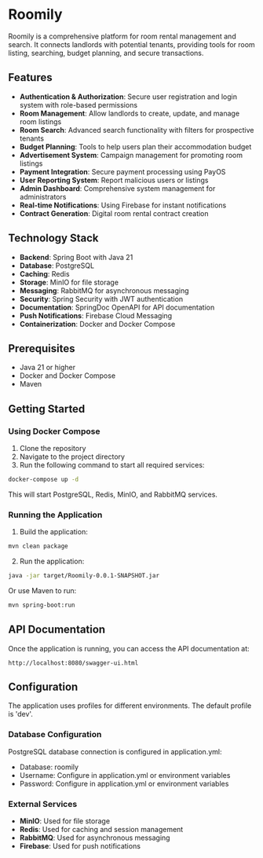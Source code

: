 # Roomily

Roomily is a comprehensive platform for room rental management and search. It connects landlords with potential tenants, providing tools for room listing, searching, budget planning, and secure transactions.

## Features

- **Authentication & Authorization**: Secure user registration and login system with role-based permissions
- **Room Management**: Allow landlords to create, update, and manage room listings
- **Room Search**: Advanced search functionality with filters for prospective tenants
- **Budget Planning**: Tools to help users plan their accommodation budget
- **Advertisement System**: Campaign management for promoting room listings
- **Payment Integration**: Secure payment processing using PayOS
- **User Reporting System**: Report malicious users or listings
- **Admin Dashboard**: Comprehensive system management for administrators
- **Real-time Notifications**: Using Firebase for instant notifications
- **Contract Generation**: Digital room rental contract creation

## Technology Stack

- **Backend**: Spring Boot with Java 21
- **Database**: PostgreSQL
- **Caching**: Redis
- **Storage**: MinIO for file storage
- **Messaging**: RabbitMQ for asynchronous messaging
- **Security**: Spring Security with JWT authentication
- **Documentation**: SpringDoc OpenAPI for API documentation
- **Push Notifications**: Firebase Cloud Messaging
- **Containerization**: Docker and Docker Compose

## Prerequisites

- Java 21 or higher
- Docker and Docker Compose
- Maven

## Getting Started

### Using Docker Compose

1. Clone the repository
2. Navigate to the project directory
3. Run the following command to start all required services:

```bash
docker-compose up -d
```

This will start PostgreSQL, Redis, MinIO, and RabbitMQ services.

### Running the Application

1. Build the application:

```bash
mvn clean package
```

2. Run the application:

```bash
java -jar target/Roomily-0.0.1-SNAPSHOT.jar
```

Or use Maven to run:

```bash
mvn spring-boot:run
```

## API Documentation

Once the application is running, you can access the API documentation at:

```
http://localhost:8080/swagger-ui.html
```

## Configuration

The application uses profiles for different environments. The default profile is 'dev'.

### Database Configuration

PostgreSQL database connection is configured in application.yml:

- Database: roomily
- Username: Configure in application.yml or environment variables
- Password: Configure in application.yml or environment variables

### External Services

- **MinIO**: Used for file storage
- **Redis**: Used for caching and session management
- **RabbitMQ**: Used for asynchronous messaging
- **Firebase**: Used for push notifications

